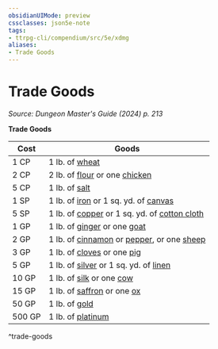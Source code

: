 ```yaml
---
obsidianUIMode: preview
cssclasses: json5e-note
tags:
- ttrpg-cli/compendium/src/5e/xdmg
aliases:
- Trade Goods
---
```

# Trade Goods
*Source: Dungeon Master's Guide (2024) p. 213* 

**Trade Goods**

| Cost | Goods |
|------|-------|
| 1 CP | 1 lb. of [wheat](/3-Mechanics/CLI/items/wheat-xdmg.md) |
| 2 CP | 2 lb. of [flour](/3-Mechanics/CLI/items/flour-xdmg.md) or one [chicken](/3-Mechanics/CLI/items/chicken-xdmg.md) |
| 5 CP | 1 lb. of [salt](/3-Mechanics/CLI/items/salt-xdmg.md) |
| 1 SP | 1 lb. of [iron](/3-Mechanics/CLI/items/iron-xdmg.md) or 1 sq. yd. of [canvas](/3-Mechanics/CLI/items/canvas-1-sq-yd-xdmg.md) |
| 5 SP | 1 lb. of [copper](/3-Mechanics/CLI/items/copper-xdmg.md) or 1 sq. yd. of [cotton cloth](/3-Mechanics/CLI/items/cotton-cloth-1-sq-yd-xdmg.md) |
| 1 GP | 1 lb. of [ginger](/3-Mechanics/CLI/items/ginger-xdmg.md) or one [goat](/3-Mechanics/CLI/items/goat-xdmg.md) |
| 2 GP | 1 lb. of [cinnamon](/3-Mechanics/CLI/items/cinnamon-xdmg.md) or [pepper](/3-Mechanics/CLI/items/pepper-xdmg.md), or one [sheep](/3-Mechanics/CLI/items/sheep-xdmg.md) |
| 3 GP | 1 lb. of [cloves](/3-Mechanics/CLI/items/cloves-xdmg.md) or one [pig](/3-Mechanics/CLI/items/pig-xdmg.md) |
| 5 GP | 1 lb. of [silver](/3-Mechanics/CLI/items/silver-xdmg.md) or 1 sq. yd. of [linen](/3-Mechanics/CLI/items/linen-1-sq-yd-xdmg.md) |
| 10 GP | 1 lb. of [silk](/3-Mechanics/CLI/items/silk-xdmg.md) or one [cow](/3-Mechanics/CLI/items/cow-xdmg.md) |
| 15 GP | 1 lb. of [saffron](/3-Mechanics/CLI/items/saffron-xdmg.md) or one [ox](/3-Mechanics/CLI/items/ox-xdmg.md) |
| 50 GP | 1 lb. of [gold](/3-Mechanics/CLI/items/gold-xdmg.md) |
| 500 GP | 1 lb. of [platinum](/3-Mechanics/CLI/items/platinum-xdmg.md) |
^trade-goods